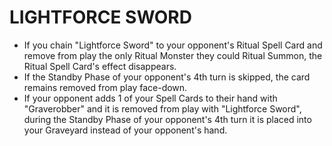 # LIGHTFORCE SWORD

*   If you chain "Lightforce Sword" to your opponent's Ritual Spell Card and remove from play the only Ritual Monster they could Ritual Summon, the Ritual Spell Card's effect disappears.
*   If the Standby Phase of your opponent's 4th turn is skipped, the card remains removed from play face-down.
*   If your opponent adds 1 of your Spell Cards to their hand with "Graverobber" and it is removed from play with "Lightforce Sword", during the Standby Phase of your opponent's 4th turn it is placed into your Graveyard instead of your opponent's hand.
